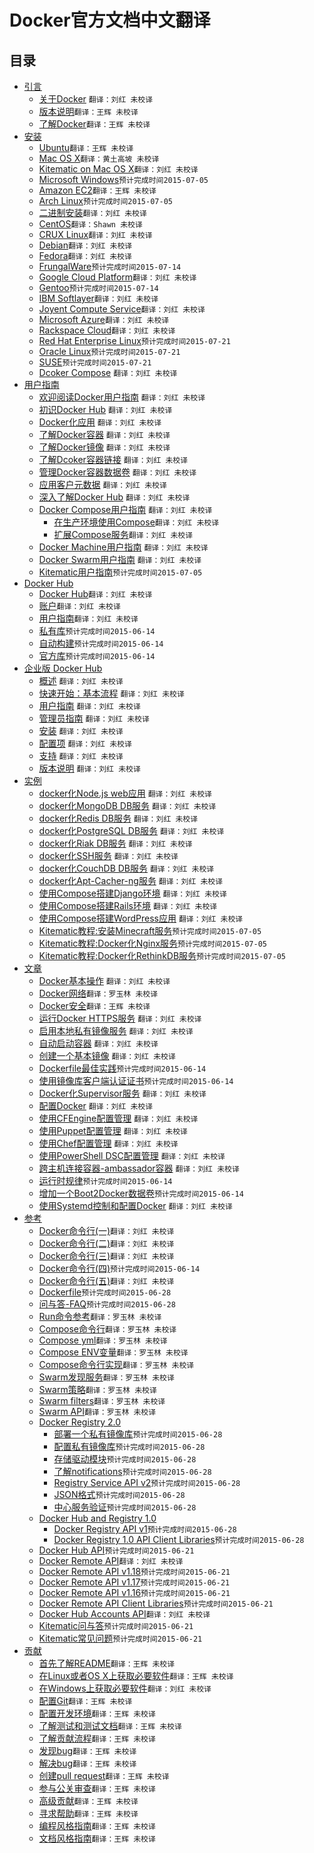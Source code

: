 # Docker官方文档中文翻译

## 目录

* [引言](About/README.md)
    * [关于Docker](About/docker.md) `翻译：刘红 未校译`
    * [版本说明](About/release-notes.md)`翻译：王辉 未校译`
    * [了解Docker](About/understanding-docker.md)`翻译：王辉 未校译`
* [安装](Installation/README.md)
    * [Ubuntu](Installation/ubuntulinux.md)`翻译：王辉 未校译`
    * [Mac OS X](Installation/mac.md)`翻译：黄土高坡 未校译`
    * [Kitematic on Mac OS X](Kitematic/install.md)`翻译：刘红 未校译`
    * [Microsoft Windows](Installation/windows.md)`预计完成时间2015-07-05`
    * [Amazon EC2](Installation/amazon.md)`翻译：王辉 未校译`
    * [Arch Linux](Installation/archlinux.md)`预计完成时间2015-07-05`
    * [二进制安装](Installation/binaries.md)`翻译：刘红 未校译`
    * [CentOS](Installation/centos.md)`翻译：Shawn 未校译`
    * [CRUX Linux](Installation/cruxlinux.md)`翻译：刘红 未校译`
    * [Debian](Installation/debian.md)`翻译：刘红 未校译`
    * [Fedora](Installation/fedora.md)`翻译：刘红 未校译`
    * [FrungalWare](Installation/frugalware.md)`预计完成时间2015-07-14`
    * [Google Cloud Platform](Installation/google.md)`翻译：刘红 未校译`
    * [Gentoo](Installation/geetoolinux.md)`预计完成时间2015-07-14`
    * [IBM Softlayer](Installation/softlayer.md)`翻译：刘红 未校译`
    * [Joyent Compute Service](Installation/joyent.md)`翻译：刘红 未校译`
    * [Microsoft Azure](Installation/azure.md)`翻译：刘红 未校译`
    * [Rackspace Cloud](Installation/rackspace.md)`翻译：刘红 未校译`
    * [Red Hat Enterprise Linux](Installation/rhel.md)`预计完成时间2015-07-21`
    * [Oracle Linux](Installation/oracle.md)`预计完成时间2015-07-21`
    * [SUSE](Installation/suse.md)`预计完成时间2015-07-21`
    * [Dcoker Compose](Compose/install/compose.md) `翻译：刘红 未校译`
* [用户指南](UserGuide/README.md)
    * [欢迎阅读Docker用户指南](UserGuide/userguide.md) `翻译：刘红 未校译`
    * [初识Docker Hub](UserGuide/dockerhub.md) `翻译：刘红 未校译`
    * [Docker化应用](UserGuide/dockerizing.md) `翻译：刘红 未校译`
    * [了解Docker容器](UserGuide/dockercontainers.md) `翻译：刘红 未校译`
    * [了解Docker镜像](UserGuide/dockerimages.md) `翻译：刘红 未校译`
    * [了解Dcoker容器链接](UserGuide/dockerlinks.md) `翻译：刘红 未校译`
    * [管理Docker容器数据卷](UserGuide/dockervolumes.md) `翻译：刘红 未校译`
    * [应用客户元数据](UserGuide/labels-custom-metadata.md) `翻译：刘红 未校译`
    * [深入了解Docker Hub](UserGuide/dockerrepos.md) `翻译：刘红 未校译`
    * [Docker Compose用户指南](Compose/dockercompose.md) `翻译：刘红 未校译`
	    * [在生产环境使用Compose](Compose/production.md)`翻译：刘红 未校译`
	    * [扩展Compose服务](Compose/extends.md)`翻译：刘红 未校译`
    * [Docker Machine用户指南](UserGuide/dockermachine.md) `翻译：刘红 未校译`
    * [Docker Swarm用户指南](UserGuide/dockerswarm.md) `翻译：刘红 未校译`
    * [Kitematic用户指南](Kitematic/userguide.md)`预计完成时间2015-07-05`
* [Docker Hub](DockerHub/README.md)
	* [Docker Hub](DockerHub/docker-hub.md)`翻译：刘红 未校译`
	* [账户](DockerHub/accounts.md)`翻译：刘红 未校译`
	* [用户指南](DockerHub/userguide.md)`翻译：刘红 未校译`
	* [私有库](DockerHub/repos.md)`预计完成时间2015-06-14`
	* [自动构建](DockerHub/builds.md)`预计完成时间2015-06-14`
	* [官方库](DockerHub/official_repos.md)`预计完成时间2015-06-14`
* [企业版 Docker Hub](DockerHubEnterprise/README.md) 
	* [概述](DockerHubEnterprise/docker-hub-enterprise.md)  `翻译：刘红 未校译`
	* [快速开始：基本流程](DockerHubEnterprise/quick-start.md)  `翻译：刘红 未校译`
	* [用户指南](DockerHubEnterprise/userguide.md)  `翻译：刘红 未校译`
	* [管理员指南](DockerHubEnterprise/adminguide.md)  `翻译：刘红 未校译`
	* [安装](DockerHubEnterprise/install.md)  `翻译：刘红 未校译`
	* [配置项](DockerHubEnterprise/configuration.md)  `翻译：刘红 未校译`
	* [支持](DockerHubEnterprise/support.md)  `翻译：刘红 未校译`
	* [版本说明](DockerHubEnterprise/release-notes.md)  `翻译：刘红 未校译`
* [实例](Examples/README.md)
	* [docker化Node.js web应用](Examples/nodejs_web_app.md) `翻译：刘红 未校译`
	* [docker化MongoDB DB服务](Examples/mongodb.md) `翻译：刘红 未校译`
	* [docker化Redis DB服务](Examples/running_redis_service.md) `翻译：刘红 未校译`
	* [docker化PostgreSQL DB服务](Examples/postgresql_service.md) `翻译：刘红 未校译`
	* [docker化Riak DB服务](Examples/running_riak_service.md) `翻译：刘红 未校译`
	* [docker化SSH服务](Examples/running_ssh_service.md) `翻译：刘红 未校译`
	* [docker化CouchDB DB服务](Examples/couchdb_data_volumes.md) `翻译：刘红 未校译`
	* [docker化Apt-Cacher-ng服务](Examples/apt-cacher-ng.md) `翻译：刘红 未校译`
	* [使用Compose搭建Django环境](Examples/compose_django.md) `翻译：刘红 未校译`
	* [使用Compose搭建Rails环境](Examples/compose_rails.md) `翻译：刘红 未校译`
	* [使用Compose搭建WordPress应用](Examples/compose_wordpress.md) `翻译：刘红 未校译`
	* [Kitematic教程:安装Minecraft服务](Kitematic/minecraft-server.md)`预计完成时间2015-07-05`
	* [Kitematic教程:Docker化Nginx服务](Kitematic/nginx-web-server.md)`预计完成时间2015-07-05`
	* [Kitematic教程:Docker化RethinkDB服务](Kitematic/rethinkdb-dev-database.md)`预计完成时间2015-07-05`
* [文章](Articles/README.md)
	* [Docker基本操作](Articles/basics.md) `翻译：刘红 未校译`
	* [Docker网络](Articles/networking.md)`翻译：罗玉林 未校译`
	* [Docker安全](Articles/security.md)`翻译：王辉 未校译`
	* [运行Docker HTTPS服务](Articles/https.md) `翻译：刘红 未校译`
	* [启用本地私有镜像服务](Articles/registry_mirror.md) `翻译：刘红 未校译`
	* [自动启动容器](Articles/host_integration.md) `翻译：刘红 未校译`
	* [创建一个基本镜像](Articles/baseimages.md) `翻译：刘红 未校译`
	* [Dockerfile最佳实践](Articles/dockerfile_best-practices.md)`预计完成时间2015-06-14`
	* [使用镜像库客户端认证证书](Articles/certificates.md)`预计完成时间2015-06-14`
	* [Docker化Supervisor服务](Articles/using_supervisor.md) `翻译：刘红 未校译`
	* [配置Docker](Articles/configuring.md) `翻译：刘红 未校译`
	* [使用CFEngine配置管理](Articles/cfengine_process_management.md) `翻译：刘红 未校译`
	* [使用Puppet配置管理](Articles/puppet.md) `翻译：刘红 未校译`
	* [使用Chef配置管理](Articles/chef.md) `翻译：刘红 未校译`
	* [使用PowerShell DSC配置管理](Articles/dsc.md) `翻译：刘红 未校译`
	* [跨主机连接容器-ambassador容器](Articles/ambassador_pattern_linking.md) `翻译：刘红 未校译`
	* [运行时规律](Articles/runmetrics.md)`预计完成时间2015-06-14`
	* [增加一个Boot2Docker数据卷](Articles/b2d_volume_resize.md)`预计完成时间2015-06-14`
	* [使用Systemd控制和配置Docker](Articles/systemd.md) `翻译：刘红 未校译`
* [参考](Reference/README.md)
	* [Docker命令行(一)](Reference/commandline/cli-1.md)`翻译：刘红 未校译`
	* [Docker命令行(二)](Reference/commandline/cli-2.md)`翻译：刘红 未校译`
	* [Docker命令行(三)](Reference/commandline/cli-3.md)`翻译：刘红 未校译`
	* [Docker命令行(四)](Reference/commandline/cli-4.md)`预计完成时间2015-06-14`
	* [Docker命令行(五)](Reference/commandline/cli-5.md)`翻译：刘红 未校译`
	* [Dockerfile](Reference/commandline/cli.md)`预计完成时间2015-06-28`
	* [问与答-FAQ](Reference/commandline/cli.md)`预计完成时间2015-06-28`
	* [Run命令参考](Reference/run.md)`翻译：罗玉林 未校译`
	* [Compose命令行](Compose/cli.md)`翻译：罗玉林 未校译`
	* [Compose yml](Compose/yml.md)`翻译：罗玉林 未校译`
	* [Compose ENV变量](Compose/evn.md)`翻译：罗玉林 未校译`
	* [Compose命令行实现](Compose/completion.md)`翻译：罗玉林 未校译`
	* [Swarm发现服务](Swarm/discovery.md)`翻译：罗玉林 未校译`
	* [Swarm策略](Swarm/strategy.md)`翻译：罗玉林 未校译`
	* [Swarm filters](Swarm/filter.md)`翻译：罗玉林 未校译`
	* [Swarm API](Swarm/API.md)`翻译：罗玉林 未校译`
	* [Docker Registry 2.0](Reference/commandline/cli.md)
		* [部署一个私有镜像库](Reference/commandline/cli.md)`预计完成时间2015-06-28`
		* [配置私有镜像库](Reference/commandline/cli.md)`预计完成时间2015-06-28`
		* [存储驱动模块](Reference/commandline/cli.md)`预计完成时间2015-06-28`
		* [了解notifications](Reference/commandline/cli.md)`预计完成时间2015-06-28`
		* [Registry Service API v2](Reference/commandline/cli.md)`预计完成时间2015-06-28`
		* [JSON格式](Reference/commandline/cli.md)`预计完成时间2015-06-28`
		* [中心服务验证](Reference/commandline/cli.md)`预计完成时间2015-06-28`
	* [Docker Hub and Registry 1.0](Reference/commandline/cli.md)
		* [Docker Registry API v1](Reference/commandline/cli.md)`预计完成时间2015-06-28`
		* [Docker Registry 1.0 API Client Libraries](Reference/commandline/cli.md)`预计完成时间2015-06-28`
	* [Docker Hub API](Reference/commandline/cli.md)`预计完成时间2015-06-21`
	* [Docker Remote API](Reference/api/docker_remote_api.md)`翻译：刘红 未校译`
	* [Docker Remote API v1.18](Reference/commandline/cli.md)`预计完成时间2015-06-21`
	* [Docker Remote API v1.17](Reference/commandline/cli.md)`预计完成时间2015-06-21`
	* [Docker Remote API v1.16](Reference/commandline/cli.md)`预计完成时间2015-06-21`
	* [Docker Remote API Client Libraries](Reference/commandline/cli.md)`预计完成时间2015-06-21`
	* [Docker Hub Accounts API](Reference/api/docker_io_accounts_api.md)`翻译：刘红 未校译`
	* [Kitematic问与答](Kitematic/faq.md)`预计完成时间2015-06-21`
	* [Kitematic常见问题](Kitematic/known-issues.md)`预计完成时间2015-06-21`
* [贡献](Project/README.md)
	* [首先了解README](Project/who-written-for.md)`翻译：王辉 未校译`
	* [在Linux或者OS X上获取必要软件](Project/software-required.md)`翻译：王辉 未校译`
	* [在Windows上获取必要软件](Project/software-required-win.md)`翻译：刘红 未校译`
	* [配置Git](Project/set-up-git.md)`翻译：王辉 未校译`
	* [配置开发环境](Project/set-up-dev-env.md)`翻译：王辉 未校译`
	* [了解测试和测试文档](Project/test-and-docs.md)`翻译：王辉 未校译`
	* [了解贡献流程](Project/make-a-contribution.md)`翻译：王辉 未校译`
	* [发现bug](Project/find-an-issue.md)`翻译：王辉 未校译`
	* [解决bug](Project/work-issue.md)`翻译：王辉 未校译`
	* [创建pull request](Project/create-pr.md)`翻译：王辉 未校译`
	* [参与公关审查](Project/review-pr.md)`翻译：王辉 未校译`
	* [高级贡献](Project/advanced-contributing.md)`翻译：王辉 未校译`
	* [寻求帮助](Project/get-help.md)`翻译：王辉 未校译`
	* [编程风格指南](Project/coding-style.md)`翻译：王辉 未校译`
	* [文档风格指南](Project/doc-style.md)`翻译：王辉 未校译`
